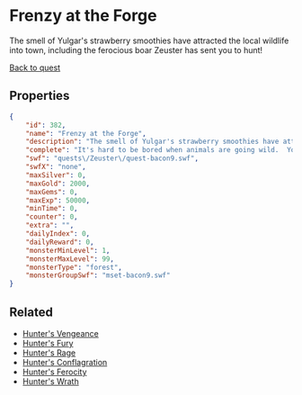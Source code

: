 # Frenzy at the Forge

The smell of Yulgar's strawberry smoothies have attracted the local wildlife into town, including the ferocious boar Zeuster has sent you to hunt!

[Back to quest](../quests.md)

## Properties

```json
{
    "id": 382,
    "name": "Frenzy at the Forge",
    "description": "The smell of Yulgar's strawberry smoothies have attracted the local wildlife into town, including the ferocious boar Zeuster has sent you to hunt!",
    "complete": "It's hard to be bored when animals are going wild.  You might want to help Yulgar clean up his forge, too, since he DID make the smoothies for you.",
    "swf": "quests\/Zeuster\/quest-bacon9.swf",
    "swfX": "none",
    "maxSilver": 0,
    "maxGold": 2000,
    "maxGems": 0,
    "maxExp": 50000,
    "minTime": 0,
    "counter": 0,
    "extra": "",
    "dailyIndex": 0,
    "dailyReward": 0,
    "monsterMinLevel": 1,
    "monsterMaxLevel": 99,
    "monsterType": "forest",
    "monsterGroupSwf": "mset-bacon9.swf"
}
```

## Related

- [Hunter's Vengeance](../items/2336-hunter-s-vengeance.md)
- [Hunter's Fury](../items/2337-hunter-s-fury.md)
- [Hunter's Rage](../items/2338-hunter-s-rage.md)
- [Hunter's Conflagration](../items/2339-hunter-s-conflagration.md)
- [Hunter's Ferocity](../items/2340-hunter-s-ferocity.md)
- [Hunter's Wrath](../items/2341-hunter-s-wrath.md)

